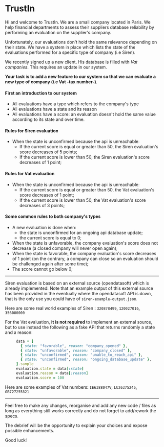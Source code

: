 # TrustIn

Hi and welcome to TrustIn. We are a small company located in Paris. We help financial departments to
assess their suppliers database reliability by performing an evaluation on the supplier's company.

Unfortunately, our evaluations don't hold the same relevance depending on their state. We have a system
in place which lists the state of the evaluations performed for a specific type of company (i.e Siren).

We recently signed up a new client. His database is filled with *Vat companies*.
This requires an update in our system.

**Your task is to add a new feature to our system so that we can evaluate
a new type of company (i.e Vat -tax number-)**.

#### First an introduction to our system
- All evaluations have a type which refers to the company's type
- All evaluations have a state and its reason
- All evaluations have a score: an evaluation doesn't hold the same value according to its state and over time.

#### Rules for Siren evaluation
- When the state is unconfirmed because the api is unreachable:
    - If the current score is equal or greater than 50, the Siren evaluation's score decreases of 5 points;
    - If the current score is lower than 50, the Siren evaluation's score decreases of 1 point;

#### Rules for Vat evaluation
- When the state is unconfirmed because the api is unreachable:
    - If the current score is equal or greater than 50, the Vat evaluation's score decreases of 1 point;
    - If the current score is lower than 50, the Vat evaluation's score decreases of 3 points;

#### Some common rules to both company's types
- A new evaluation is done when:
   - the state is unconfirmed for an ongoing api database update;
   - the current score is equal to 0;
- When the state is unfavorable, the company evaluation's score does not decrease (a closed company will never open again);
- When the state is favorable, the company evaluation's score decreases of 1 point (on the contrary, a company can close so an evaluation should be challenged again after some time);
- The score cannot go below 0;

---

Siren evaluation is based on an external source (opendatasoft) which is already implemented.
Note that an example output of this external source has been provided in the eventually where the opendatasoft API is down,
that is the only use you could have of `siren-example-output.json`.

Here are some real world examples of Siren : `320878499`, `120027016`, `356000000`

For the Vat evaluation, **it is not required** to implement an external source, but to use instead the following as a fake API
that returns randomly a state and a reason:

 ```ruby
      data = [
        { state: "favorable", reason: "company_opened" },
        { state: "unfavorable", reason: "company_closed" },
        { state: "unconfirmed", reason: "unable_to_reach_api" },
        { state: "unconfirmed", reason: "ongoing_database_update" },
      ].sample
      evaluation.state = data[:state]
      evaluation.reason = data[:reason]
      evaluation.score = 100
 ```

Here are some examples of Vat numbers: `IE6388047V`, `LU26375245`, `GB727255821`

---

Feel free to make any changes, reorganise and add any new code / files as long as everything
still works correctly and do not forget to add/rework the specs.

The debrief will be the opportunity to explain your choices and expose possible
enhancements.

Good luck!
